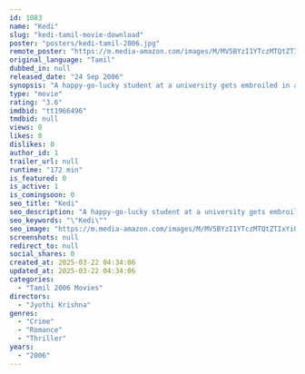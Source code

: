 ```yaml
---
id: 1083
name: "Kedi"
slug: "kedi-tamil-movie-download"
poster: "posters/kedi-tamil-2006.jpg"
remote_poster: "https://m.media-amazon.com/images/M/MV5BYzI1YTczMTQtZTIxYi00M2I4LWFmMjEtNmMxY2U5NGQ5ODJlXkEyXkFqcGdeQXVyMTY1MzAyNjU4._V1_SX300.jpg"
original_language: "Tamil"
dubbed_in: null
released_date: "24 Sep 2006"
synopsis: "A happy-go-lucky student at a university gets embroiled in a love triangle with two very different young women."
type: "movie"
rating: "3.6"
imdbid: "tt1966496"
tmdbid: null
views: 0
likes: 0
dislikes: 0
author_id: 1
trailer_url: null
runtime: "172 min"
is_featured: 0
is_active: 1
is_comingsoon: 0
seo_title: "Kedi"
seo_description: "A happy-go-lucky student at a university gets embroiled in a love triangle with two very different young women."
seo_keywords: "\"Kedi\""
seo_image: "https://m.media-amazon.com/images/M/MV5BYzI1YTczMTQtZTIxYi00M2I4LWFmMjEtNmMxY2U5NGQ5ODJlXkEyXkFqcGdeQXVyMTY1MzAyNjU4._V1_SX300.jpg"
screenshots: null
redirect_to: null
social_shares: 0
created_at: 2025-03-22 04:34:06
updated_at: 2025-03-22 04:34:06
categories:
  - "Tamil 2006 Movies"
directors:
  - "Jyothi Krishna"
genres:
  - "Crime"
  - "Romance"
  - "Thriller"
years:
  - "2006"
---
```

